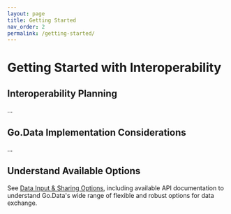 ```yaml
---
layout: page
title: Getting Started
nav_order: 2
permalink: /getting-started/
---
```


# Getting Started with Interoperability
## Interoperability Planning 
...

## Go.Data Implementation Considerations
...

## Understand Available Options
See [Data Input & Sharing Options](...), including available API documentation to understand Go.Data's wide range of flexible and robust options for data exchange. 
